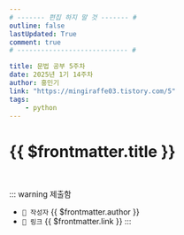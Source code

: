 ```yaml
---
# ------- 편집 하지 말 것 ------- #
outline: false
lastUpdated: True
comment: true
# ---------------------------- #

title: 문법 공부 5주차
date: 2025년 1기 14주차
author: 홍민기
link: "https://mingiraffe03.tistory.com/5"
tags: 
    - python
---
```


# {{ $frontmatter.title }}

<br>

<!-- 여기는 냅두기 -->
::: warning 제출함
 - `🥳 작성자` {{ $frontmatter.author }}
 - `🔗 링크` <a :href="$frontmatter.link" target="_blank" rel="noopener"> {{ $frontmatter.link }} </a>
::: 

<!-- 업데이트 사항 등 필요한 내용 아래부터 자유롭게 사용 -->
<!-- ::: info 업데이트 내역
- 2025-08-01 첫 게시  
- 2025-08-09: 이미지 추가  
- 2025-08-10: 오타 수정
::: -->